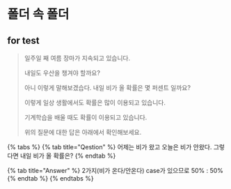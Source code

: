 # 폴더 속 폴더

## for test

> 일주일 째 여름 장마가 지속되고 있습니다. 
>
> 내일도 우산을 챙겨야 할까요?
>
> 아니 이렇게 말해보겠습다. 내일 비가 올 확률은 몇 퍼센트 일까요? 
>
> 이렇게 일상 생활에서도 확률은 많이 이용되고 있습니다. 
>
> 기계학습을 배울 때도 확률이 이용되고 있습니다.
>
> 위의 질문에 대한 답은 아래에서 확인해보세요.

{% tabs %}
{% tab title="Qestion" %}
어제는 비가 왔고 오늘은 비가 안왔다. 그렇다면 내일 비가 올 확률은?
{% endtab %}

{% tab title="Answer" %}
2가지\(비가 온다/안온다\) case가 있으므로 50% :  50%
{% endtab %}
{% endtabs %}

